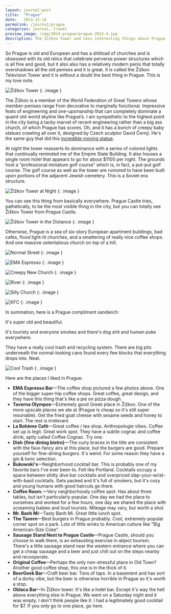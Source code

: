 ```yaml
---
layout: journal-post
title:  "Prague"
date:   2014-12-14
permalink: /journal/prague
categories: journal, travel
preview_image: /img/2014-prague/prague-2014-4.jpg
description: The Žižkov Tower and less interesting things about Prague.
---
```


So Prague is old and European and has a shitload of churches and is obsessed with its old relics that celebrate perverse power structures which is all fine and good, but it also also has a relatively modern penis that totally overshadows all the old penises and it is great. It is called the Žižkov Television Tower and it is without a doubt the best thing in Prague. This is my love note.

![Žižkov Tower](/img/2014-prague/prague-2014-4.jpg "Žižkov Tower")
{: .image }

The Žižkov is a member of the World Federation of Great Towers whose member-penises range from decorative to marginally functional. Impressive feats of engineering and one-upsmanship that can completely dominate a quaint old-world skyline like Prague’s. I am sympathetic to the highest point in the city being a tacky marvel of recent engineering rather than a big ass church, of which Prague has scores. Oh, and it has a bunch of creepy baby statues crawling all over it, designed by Czech sculptor David Černý. He's the same guy that did this [incredible moving statue](http://instagram.com/p/wjYxQ9hGC5).

At night the tower reasserts its dominance with a series of colored lights that continually reminded me of the Empire State Building. It also houses a single room hotel that appears to go for about $1100 per night. The grounds host a “professional miniature golf course” which is, in fact, a put-put golf course. The golf course as well as the tower are rumored to have been built upon portions of the adjacent Jewish cemetery. This is a Soviet-era structure.

![Žižkov Tower at Night](/img/2014-prague/prague-2014-9.jpg "Žižkov Tower at Night")
{: .image }

You can see this thing from basically everywhere. Prague Castle tries, pathetically, to be the most visible thing in the city, but you can totally see Žižkov Tower from Prague Castle.

![Žižkov Tower in the Distance](/img/2014-prague/prague-2014-16.jpg "Žižkov Tower in the Distance")
{: .image }

Otherwise, Prague is a sea of six-story European apartment buildings, bad cafes, flood light-lit churches, and a smattering of really nice coffee shops. And one massive ostentatious church on top of a hill.

![Normal Street](/img/2014-prague/prague-2014-6.jpg "Normal Street")
{: .image }

![EMA Espresso](/img/2014-prague/prague-2014-2.jpg "EMA Espresso")
{: .image }

![Creepy New Church](/img/2014-prague/prague-2014-3.jpg "Creepy New Church")
{: .image }

![River](/img/2014-prague/prague-2014-17.jpg "River")
{: .image }

![Silly Church](/img/2014-prague/prague-2014-12.jpg "Silly Church")
{: .image }

![KFC](/img/2014-prague/prague-2014-11.jpg "KFC")
{: .image }

In summation, here is a Prague compliment sandwich:

It's super old and beautiful.

It's touristy and everyone smokes and there's dog shit and human puke everywhere.

They have a really cool trash and recycling system. There are big pits underneath the normal-looking cans found every few blocks that everything drops into. Neat.

![Cool Trash](/img/2014-prague/prague-2014-7.jpg "Cool Trash")
{: .image }

Here are the places I liked in Prague:
 
- **EMA Espresso Bar**—The coffee shop pictured a few photos above. One of the bigger super-hip coffee shops. Great coffee, great design, and they have this thing that's like a pie on pizza dough.
- **Taverna Olympos**—Extremely good Greek place in Žižkov. One of the more upscale places we ate at (Prague is cheap so it's still super resonable). Get the fried goat cheese with sesame seeds and honey to start. The rest is irrelevant.
- **La Bohème Café**—Great coffee / tea shop. Anthropologie vibes. Coffee set up is legit. Great work spot. They have a  subtle cognac and coffee drink, aptly called Coffee Cognac. Try one.
- **Dish {fine dining bistro}**—The curly braces in the title are consistent with the faux-fancy airs at this place, but the burgers are good. Prepare yourself for fine-dining burgers. It's weird. For some reason they have a gin & tonic selection.
- **Bukowski's**—Neighborhood cocktail bar. This is probably one of my favorite bars I've ever been to. Felt like Portland. Cocktails occupy a space between shitty dive bar cocktails and overpriced slap-your-wrist-with-basil cocktails. Gets packed and it's full of smokers, but it's cozy and young humans with good haircuts go there.
- **Coffee Room.**—Very neighborhoody coffee spot. Has about three tables, but isn't particularly popular. One day we had the place to ourselves and worked for a few hours, one day we shared the place with screaming babies and loud tourists. Mileage may vary, but worth a shot.
- **Mr. Banh Mi**—Tasty Banh Mi. Great little lunch spot.
- **The Tavern**—Best burgers in Prague probably. Cool, extremely-popular corner spot on a park. Lots of little winks to American culture like "Big American-Size Coke".
- **Sausage Stand Next to Prague Castle**—Prague Castle, should you choose to walk there, is an exhausting exercise in abject tourism. There's a little sausage stand near the western entrance where you can get a cheap sausage and a beer and just chill out on the steps nearby and recooperate.
- **Original Coffee**—Perhaps the only non-stressful place in Old Town? Another good coffee shop, this one is in the thick of it.
- **BeerGeek Bar**—Craft beer bar. Tons of taps. In a basement and has sort of a dorky vibe, but the beer is otherwise horrible in Prague so it's worth a stop.
- **Oblaca Bar**—In Žižkov tower. It's like a hotel bar. Except it's way the hell above everything else in Prague. We went on a Saturday night and it was empty. I don't think people like it. I had a legitimately good cocktail for $7. If you only go to one place, go here.
